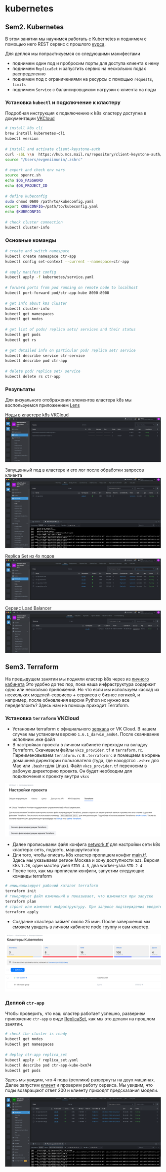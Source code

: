 # kubernetes


## Sem2. Kubernetes

В этом занятии мы научимся работать с Kubernetes и поднимем с помощью него REST 
сервис с прошлого [курса](https://github.com/EvgeniiMunin/ctr_project).

Для деплоя мы попрактикуемся со следующими манифестами
- поднимем один под и пробросим порты для доступа клиента к нему
- поднимем `ReplicaSet` и запустить сервис на нескольких подах распределенно
- поднимем под с ограничениями на ресурсы с помощью `requests`, `limits`
- поднимем `Service` с балансировщиком нагрузки с клиента на поды

### Установка `kubectl` и подключение к кластеру
Подробная инструкция к подключению к k8s кластеру доступна в документации [VKCloud](https://cloud.vk.com/docs/base/k8s/connect/kubectl#9959-tabpanel-0)

```bash
# install k8s cli
brew install kubernetes-cli
kubectl version

# install and activate client-keystone-auth
curl -sSL \\n  https://hub.mcs.mail.ru/repository/client-keystone-auth/latest/linux/client-install.sh \\n| bash
source "/Users/evgeniimunin/.zshrc"

# export and check env vars
source openrc.sh
echo $OS_PASSWORD
echo $OS_PROJECT_ID

# define kubeconfig
sudo chmod 0600 /path/to/kubeconfig.yaml
export KUBECONFIG=/path/to/kubeconfig.yaml
echo $KUBECONFIG

# check cluster connection
kubectl cluster-info
```

### Основные команды

```bash
# create and switch namespace
kubectl create namespace ctr-app
kubectl config set-context --current --namespace=ctr-app

# apply manifest config
kubectl apply -f kubernetes/service.yaml

# forward ports from pod running on remote node to localhost
kubectl port-forward pod/ctr-app-kube 8000:8000

# get info about k8s cluster
kubectl cluster-info
kubectl get namespaces
kubectl get nodes

# get list of pods/ replica sets/ services and their status
kubectl get pods
kubectl get rs

# get detailed info on particular pod/ replica set/ service
kubectl describe service ctr-service
kubectl describe pod ctr-app

# delete pod/ replica set/ service
kubectl delete rs ctr-app

```

### Результаты

Для визуального отображения элементов кластера k8s мы воспользуемся приложением [Lens](https://k8slens.dev/)

Ноды в кластере k8s VKCloud
![img.png](imgs/img.png)

Запущенный под в кластере и его лог после обработки запросов клиента
![img_1.png](imgs/img_1.png)

Replica Set из 4х подов
![img_2.png](imgs/img_2.png)

Сервис Load Balancer
![img_3.png](imgs/img_3.png)



## Sem3. Terraform
На предыдущем занятии мы подняли кластер k8s через из [личного кабинета](https://cloud.vk.com/docs/ru/base/k8s/operations/create-cluster/create-webui)
Это удобно до тех пор, пока наша инфраструктура содержит одно или несколько приложений. 
Но что если мы используем каскад из нескольких моделей-сервисов + сервисов с бизнес логикой, и например, 
после обновления версии Python их нужно все передеплоить? Здесь нам на помощь приходит Terraform.


### Установка `terraform` VKCloud 
- Установим terraform c официального [зеркала](https://hashicorp-releases.mcs.mail.ru/terraform/1.6.1/) от VK Cloud. 
В нашем случае мы установим версию `1.6.1_darwin_amd64`. После скачивание исполним .exe файл
- В настройках проекта в личном кабинете переходм на вкладку Terraform.
Скачиваем файлы `vkcs_provider.tf` и `terraform.rc`. Переименовываем `terraform.rc` в `.terraformrc` 
и помещаем в корень домашней директории пользователя (туда, где находятся `.zshrc` для Mac или `.bashrc`для Linux).
Файл `vkcs_provider.tf` переносим в рабочую директорию проекта. Он будет необходим для подключения к проекту внутри `vkcs`

![img.png](imgs/img_tf.png)

- Далее прописываем файл конфига [network.tf](https://github.com/EvgeniiMunin/ctr_project_part2/blob/main/terraform/network.tf) для настройки сети k8s кластера: сеть, подсеть, маршрутизатор
- Для того, чтобы описать k8s кластер пропишем конфиг [main.tf](https://github.com/EvgeniiMunin/ctr_project_part2/blob/main/terraform/main.tf).
Здесь мы указываем регион Москва и зону доступности `GZ1`. Версия k8s `1.26`, один мастер узел `STD3-4-8`, два worker-узла `STD-2-4`
- После того, как мы прописали конфиги, запустим следующие команды terraform

```bash
# инициализирует рабочий каталог terraform
terraform init
# генерирует файл изменений и показывает, что изменится при запуске
terraform plan
# строит или изменяет инфраструктуру. При запросе подтверждения введите yes
terraform apply 
```

- Создание кластера займет около 25 мин. После завершения мы сможем увидеть в личном кабинете node группу и сам кластер.

![img_1.png](imgs/img_1_tf.png)


### Деплой `ctr-app`
Чтобы проверить, что наш кластер работает успешно, развернем приложение `ctr-app` в виде [ReplicaSet](https://github.com/EvgeniiMunin/ctr_project_part2/blob/main/kubernetes/replica_set.yaml), как мы это делали на прошлом занятии.

```bash
# check the cluster is ready
kubectl get nodes
kubectl get namespaces

# deploy ctr-app replica_set
kubectl apply -f replica_set.yaml
kubectl describe pod ctr-app-kube-bxm74
kubectl get pods
```

Здесь мы увидим, что 4 пода (реплики) развернуты на двух машинах. Далее запустим [клиент](https://github.com/EvgeniiMunin/ctr_project_part2/blob/main/online_inference/make_request.py)
и проверим работу сервиса. Мы увидим, что поды возвращают ответ 200 и клиенту приходят предсказания модели.

![img_2.png](imgs/img_2_tf.png)